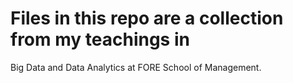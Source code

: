 # Files in this repo are a collection from my teachings in
Big Data and Data Analytics at FORE School of Management.
